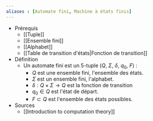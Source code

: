 ```yaml
---
aliases : [Automate fini, Machine à états finis]
---
```

- Prérequis
	- [[Tuple]]
	- [[Ensemble fini]]
	- [[Alphabet]]
	- [[Table de transition d'états|Fonction de transition]]
- Définition
	-	Un automate fini est un 5-tuple ($Q$, $\Sigma$, $\delta$, $q_0$, $F$) :
		-	$Q$ est une ensemble fini, l'ensemble des états.
		-	$\Sigma$ est un ensemble fini, l'alphabet.
		-	$\delta : Q \times \Sigma \rightarrow Q$ est la fonction de transition
		-	$q_0 \in Q$ est l'état de départ.
		-	$F \subset Q$ est l'ensemble des états possibles. 
- Sources
	- [[Introduction to computation theory]]
